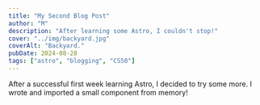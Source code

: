 ```yaml
---
title: "My Second Blog Post"
author: "M"
description: "After learning some Astro, I couldn't stop!"
cover: "../img/backyard.jpg"
coverAlt: "Backyard."
pubDate: 2024-08-28
tags: ["astro", "blogging", "CS50"]
---
```

After a successful first week learning Astro, I decided to try some more. I wrote and imported a small component from memory!